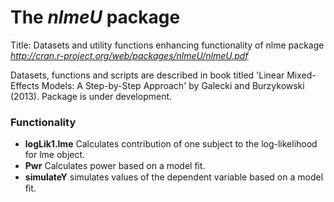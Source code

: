The *nlmeU* package
============================
Title: Datasets and utility functions enhancing functionality of nlme package
*http://cran.r-project.org/web/packages/nlmeU/nlmeU.pdf*

Datasets, functions and scripts are described in book titled 'Linear Mixed-Effects Models: A Step-by-Step Approach' by Galecki and Burzykowski (2013). Package is under development.

### Functionality
- **logLik1.lme** Calculates contribution of one subject to the log-likelihood for lme object.
- **Pwr** Calculates power based on a model ﬁt.
- **simulateY** simulates values of the dependent variable based on a model ﬁt.
